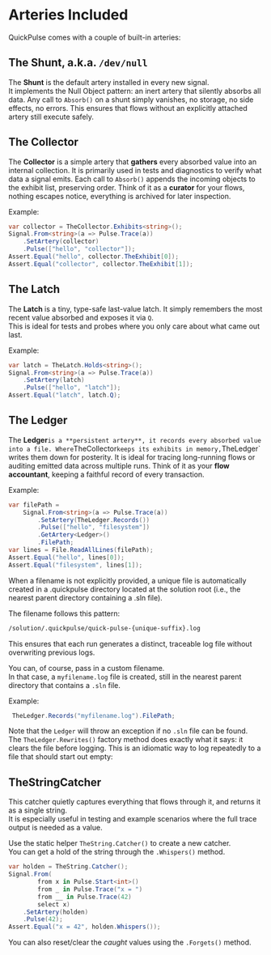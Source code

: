 # Arteries Included
QuickPulse comes with a couple of built-in arteries:  
## The Shunt, a.k.a. `/dev/null`
The **Shunt** is the default artery installed in every new signal.  
It implements the Null Object pattern: an inert artery that silently absorbs all data.
Any call to `Absorb()` on a shunt simply vanishes, no storage, no side effects, no errors.
This ensures that flows without an explicitly attached artery still execute safely.  
## The Collector
The **Collector** is a simple artery that **gathers** every absorbed value into an internal collection.
It is primarily used in tests and diagnostics to verify what data a signal emits.
Each call to `Absorb()` appends the incoming objects to the exhibit list, preserving order.
Think of it as a **curator** for your flows, nothing escapes notice, everything is archived for later inspection.

Example:  
```csharp
var collector = TheCollector.Exhibits<string>();
Signal.From<string>(a => Pulse.Trace(a))
    .SetArtery(collector)
    .Pulse(["hello", "collector"]);
Assert.Equal("hello", collector.TheExhibit[0]);
Assert.Equal("collector", collector.TheExhibit[1]);
```
## The Latch
The **Latch** is a tiny, type-safe last-value latch. It simply remembers the most recent value absorbed and exposes it via `Q`.  
This is ideal for tests and probes where you only care about what came out last.

Example:  
```csharp
var latch = TheLatch.Holds<string>();
Signal.From<string>(a => Pulse.Trace(a))
    .SetArtery(latch)
    .Pulse(["hello", "latch"]);
Assert.Equal("latch", latch.Q);
```
## The Ledger
The **Ledger**` is a **persistent artery**, it records every absorbed value into a file.
Where `TheCollector` keeps its exhibits in memory, `TheLedger` writes them down for posterity.
It is ideal for tracing long-running flows or auditing emitted data across multiple runs.
Think of it as your **flow accountant**, keeping a faithful record of every transaction.  

Example:
  
```csharp
var filePath =
    Signal.From<string>(a => Pulse.Trace(a))
        .SetArtery(TheLedger.Records())
        .Pulse(["hello", "filesystem"])
        .GetArtery<Ledger>()
        .FilePath;
var lines = File.ReadAllLines(filePath);
Assert.Equal("hello", lines[0]);
Assert.Equal("filesystem", lines[1]);
```
When a filename is not explicitly provided, a unique file is automatically created in a .quickpulse directory
located at the solution root (i.e., the nearest parent directory containing a .sln file).  

The filename follows this pattern:
```bash
/solution/.quickpulse/quick-pulse-{unique-suffix}.log
```
This ensures that each run generates a distinct, traceable log file without overwriting previous logs.
  
You can, of course, pass in a custom filename.  
In that case, a `myfilename.log` file is created, still in the nearest parent directory that contains a `.sln` file.  

Example:  
```csharp
 TheLedger.Records("myfilename.log").FilePath;
```
Note that the `Ledger` will throw an exception if no `.sln` file can be found.  
The `TheLedger.Rewrites()` factory method does exactly what it says: it clears the file before logging.
This is an idiomatic way to log repeatedly to a file that should start out empty:  
## TheStringCatcher
This catcher quietly captures everything that flows through it, and returns it as a single string.  
It is especially useful in testing and example scenarios where the full trace output is needed as a value.

Use the static helper `TheString.Catcher()` to create a new catcher.  
You can get a hold of the string through the `.Whispers()` method.  
```csharp
var holden = TheString.Catcher();
Signal.From(
        from x in Pulse.Start<int>()
        from _ in Pulse.Trace("x = ")
        from __ in Pulse.Trace(42)
        select x)
    .SetArtery(holden)
    .Pulse(42);
Assert.Equal("x = 42", holden.Whispers());
```
You can also reset/clear the *caught* values using the `.Forgets()` method.  
